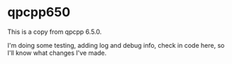 # qpcpp650
This is a copy from qpcpp 6.5.0.

I'm doing some testing, adding log and debug info, check in code here, so I'll know what changes I've made.
